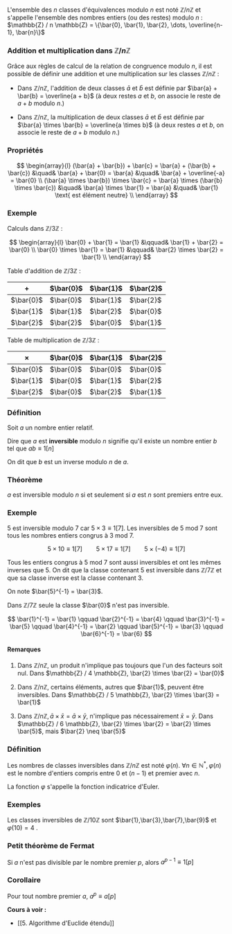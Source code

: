 L'ensemble des $n$ classes d'équivalences modulo $n$ est noté $\mathbb{Z} / n \mathbb{Z}$ et s'appelle l'ensemble des nombres entiers (ou des restes) modulo $n$ : $\mathbb{Z} / n \mathbb{Z} = \{\bar{0}, \bar{1}, \bar{2}, \dots, \overline{n-1}, \bar{n}\}$

### Addition et multiplication dans $\mathbb{Z} / n \mathbb{Z}$

Grâce aux règles de calcul de la relation de congruence modulo $n$, il est possible de définir une addition et une multiplication sur les classes $\mathbb{Z} / n \mathbb{Z}$ :

- Dans $\mathbb{Z} / n \mathbb{Z}$, l'addition de deux classes $\bar{a}$ et $\bar{b}$ est définie par $\bar{a} + \bar{b} = \overline{a + b}$ (à deux restes $a$ et $b$, on associe le reste de $a +b$ modulo $n$.)

- Dans $\mathbb{Z} / n \mathbb{Z}$, la multiplication de deux classes $\bar{a}$ et $\bar{b}$ est définie par $\bar{a} \times \bar{b} = \overline{a \times b}$ (à deux restes $a$ et $b$, on associe le reste de $a +b$ modulo $n$.)

### Propriétés

$$
\begin{array}{l}
(\bar{a} + \bar{b}) + \bar{c} = \bar{a} + (\bar{b} + \bar{c}) &\quad& \bar{a} + \bar{0} = \bar{a} &\quad& \bar{a} + \overline{-a} = \bar{0} \\
(\bar{a} \times \bar{b}) \times \bar{c} = \bar{a} \times (\bar{b} \times \bar{c}) &\quad& \bar{a} \times \bar{1} = \bar{a} &\quad& \bar{1} \text{ est élément neutre} \\
\end{array}
$$

### Exemple

Calculs dans $\mathbb{Z} / 3 \mathbb{Z}$ :

$$
\begin{array}{l}
\bar{0} + \bar{1} = \bar{1} &\qquad& \bar{1} + \bar{2} = \bar{0} \\
\bar{0} \times \bar{1} = \bar{1} &\qquad& \bar{2} \times \bar{2} = \bar{1} \\
\end{array}
$$

Table d'addition de $\mathbb{Z} / 3 \mathbb{Z}$ :

| $+$       | $\bar{0}$ | $\bar{1}$  | $\bar{2}$  |
| --------- | --------- | ------------------- | --------- |
| $\bar{0}$ | $\bar{0}$ | $\bar{1}$           | $\bar{2}$ |
| $\bar{1}$ | $\bar{1}$ | $\bar{2}$           | $\bar{0}$ |
| $\bar{2}$ | $\bar{2}$ | $\bar{0}$           | $\bar{1}$          |

Table de multiplication de $\mathbb{Z} / 3 \mathbb{Z}$ :

| $\times$       | $\bar{0}$ | $\bar{1}$  | $\bar{2}$  |
| --------- | --------- | ------------------- | --------- |
| $\bar{0}$ | $\bar{0}$ | $\bar{0}$           | $\bar{0}$ |
| $\bar{1}$ | $\bar{0}$ | $\bar{1}$           | $\bar{2}$ |
| $\bar{2}$ | $\bar{0}$ | $\bar{2}$           | $\bar{1}$          |

### Définition

Soit $a$ un nombre entier relatif.

Dire que $a$ est **inversible** modulo $n$ signifie qu'il existe un nombre entier $b$ tel que $ab \equiv 1[n]$

On dit que $b$ est un inverse modulo $n$ de $a$.

### Théorème

$a$ est inversible modulo $n$ si et seulement si $a$ est $n$ sont premiers entre eux.

### Exemple

$5$ est inversible modulo $7$ car $5 \times 3 \equiv 1[7]$.
Les inversibles de $5$ mod $7$ sont tous les nombres entiers congrus à $3$ mod $7$.

$$
5 \times 10 \equiv 1[7] \qquad 5 \times 17 \equiv 1[7] \qquad 5 \times (-4) \equiv 1[7]
$$

Tous les entiers congrus à $5$ mod $7$ sont aussi inversibles et ont les mêmes inverses que $5$. On dit que la classe contenant $5$ est inversible dans $\mathbb{Z} / 7 \mathbb{Z}$ et que sa classe inverse est la classe contenant $3$.

On note $\bar{5}^{-1} = \bar{3}$.

Dans $\mathbb{Z} / 7 \mathbb{Z}$ seule la classe $\bar{0}$ n'est pas inversible.

$$
\bar{1}^{-1} = \bar{1} \qquad \bar{2}^{-1} = \bar{4} \qquad \bar{3}^{-1} = \bar{5} \qquad \bar{4}^{-1} = \bar{2} \qquad \bar{5}^{-1} = \bar{3} \qquad \bar{6}^{-1} = \bar{6}
$$

#### Remarques

1. Dans $\mathbb{Z} / n \mathbb{Z}$, un produit n'implique pas toujours que l'un des facteurs soit nul. 
    Dans $\mathbb{Z} / 4 \mathbb{Z}, \bar{2} \times \bar{2} = \bar{0}$

2. Dans $\mathbb{Z} / n \mathbb{Z}$, certains éléments, autres que $\bar{1}$, peuvent être inversibles.
    Dans $\mathbb{Z} / 5 \mathbb{Z}, \bar{2} \times \bar{3} = \bar{1}$

3. Dans $\mathbb{Z} / n \mathbb{Z}, \bar{a} \times \bar{x} = \bar{a} \times \bar{y}$, n'implique pas nécessairement $\bar{x} = \bar{y}$.
    Dans $\mathbb{Z} / 6 \mathbb{Z}, \bar{2} \times \bar{2} = \bar{2} \times \bar{5}$, mais $\bar{2} \neq \bar{5}$

### Définition

Les nombres de classes inversibles dans $\mathbb{Z} / n \mathbb{Z}$ est noté $\varphi(n)$.
$\forall n \in \mathbb{N}^*, \varphi(n)$ est le nombre d'entiers compris entre $0$ et $(n-1)$ et premier avec $n$.

La fonction $\varphi$ s'appelle la fonction indicatrice d'Euler.

### Exemples

Les classes inversibles de $\mathbb{Z} / 10 \mathbb{Z}$ sont $\bar{1},\bar{3},\bar{7},\bar{9}$ et $\varphi(10) = 4$ .

### Petit théorème de Fermat

Si $a$ n'est pas divisible par le nombre premier $p$, alors $a^{p-1} \equiv 1[p]$

### Corollaire

Pour tout nombre premier $a$, $a^p \equiv a[p]$

**Cours à voir :**
- [[5. Algorithme d'Euclide étendu]]